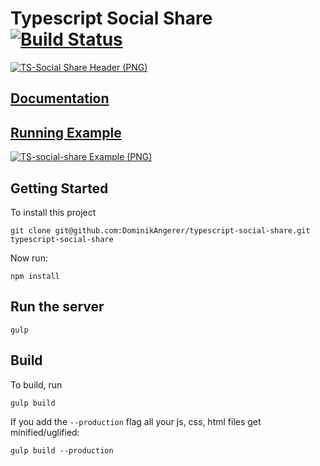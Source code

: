 # Typescript Social Share [![Build Status](https://travis-ci.org/DominikAngerer/typescript-social-share.svg?branch=master)](https://travis-ci.org/DominikAngerer/typescript-social-share)
[![TS-Social Share Header (PNG)](http://ts-social-share.dominikangerer.com/github-images/header.png?v=2)](http://ts-social-share.dominikangerer.com/)

## [Documentation](http://ts-social-share.dominikangerer.com/docs/)

## [Running Example](http://ts-social-share.dominikangerer.com/)

[![TS-social-share Example (PNG)](http://ts-social-share.dominikangerer.com/github-images/example.png?v=2)](http://ts-social-share.dominikangerer.com/)

## Getting Started

To install this project
```
git clone git@github.com:DominikAngerer/typescript-social-share.git typescript-social-share
```

Now run:
```
npm install
```

## Run the server
```
gulp
```

## Build
To build, run
```
gulp build
```
If you add the `--production` flag all your js, css, html files get minified/uglified:
```
gulp build --production
```